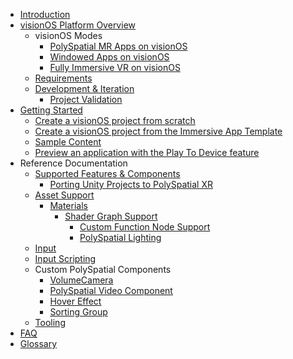 * [Introduction](index.md)
* [visionOS Platform Overview](visionOSPlatformOverview.md)
    * visionOS Modes
        * [PolySpatial MR Apps on visionOS](PolySpatialMRApps.md)
        * [Windowed Apps on visionOS](WindowedApps.md)
        * [Fully Immersive VR on visionOS](VRApps.md)
    * [Requirements](Requirements.md)
    * [Development & Iteration](DevelopmentAndIteration.md)
        * [Project Validation](PolySpatialXRProjectValidation.md)
* [Getting Started](GettingStarted.md)
    * [Create a visionOS project from scratch](TutorialCreateFromScratch.md)
    * [Create a visionOS project from the Immersive App Template](TutorialCreateFromTemplate.md)
    * [Sample Content](Samples.md)
    * [Preview an application with the Play To Device feature](PlayToDevice.md)
* Reference Documentation
    * [Supported Features & Components](SupportedFeatures.md)
        * [Porting Unity Projects to PolySpatial XR](PortingUnityProjectsToPolySpatialXR.md)
    * [Asset Support](Assets.md)
        * [Materials](Materials.md)
            * [Shader Graph Support](ShaderGraph.md)
                * [Custom Function Node Support](CustomFunctionNode.md)
                * [PolySpatial Lighting](PolySpatialLighting.md)
    * [Input](Input.md)
    * [Input Scripting](PolySpatialInput.md)
    * Custom PolySpatial Components
        * [VolumeCamera](VolumeCamera.md)
        * [PolySpatial Video Component](VideoComponent.md)
        * [Hover Effect](HoverEffect.md)
        * [Sorting Group](SortingGroup.md)
    * [Tooling](Tooling.md)
* [FAQ](FAQ.md)
* [Glossary](Glossary.md)
